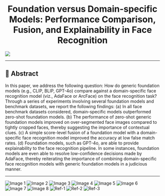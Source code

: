 <div align="center">
 
# **Foundation versus Domain-specific Models: Performance Comparison, Fusion, and Explainability in Face Recognition**  
 
 </div>

 ![](images/visual_abs.jpg)

 

---

## 📝 Abstract
In this paper, we address the following question: How do generic foundation models (e.g., CLIP, BLIP, GPT-4o) compare against a domain-specific face recognition model (viz., AdaFace or ArcFace) on the face recognition task? Through a series of experiments involving several foundation models and benchmark datasets, we report the following findings: (a) In all face benchmark datasets considered, domain-specific models outperformed zero-shot foundation models. (b) The performance of zero-shot generic foundation models improved on over-segmented face images compared to tightly cropped faces, thereby suggesting the importance of contextual clues. (c) A simple score-level fusion of a foundation model with a domain-specific face recognition model improved the accuracy at low false match rates. (d) Foundation models, such as GPT-4o, are able to provide explainability to the face recognition pipeline. In some instances, foundation models are even able to resolve low-confidence decisions made by AdaFace,  thereby reiterating the importance of combining domain-specific face recognition models with generic foundation models in a judicious manner. 


---


![Image 1](images/1.jpg)
![Image 2](images/2.jpg)
![Image 3](images/3.jpg)
![Image 4](images/4.jpg)
![Image 5](images/5.jpg)
![Image 6](images/6.jpg)
![Image 7](images/7.jpg)
![Image 8](images/8.jpg)
![Ref-1](images/ref-1.jpg)
![Ref-2](images/ref-2.jpg)
![Ref-3](images/ref-3.jpg)
